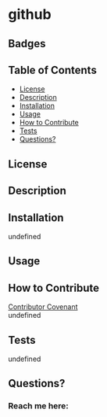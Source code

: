 # github
  ## Badges
  

  ## Table of Contents
  * [License](#license)
  * [Description](#description)
  * [Installation](#installation)
  * [Usage](#usage)
  * [How to Contribute](#how-to-contribute)
  * [Tests](#tests)
  * [Questions?](#questions)

  ## License
  
  ## Description
  

  ## Installation
  undefined

  ## Usage
  

  ## How to Contribute
  [Contributor Covenant](https://www.contributor-covenant.org/)  
  undefined

  ## Tests
  undefined

  ## Questions?
  ### Reach me here: 
  [](https://github.com/)  
  